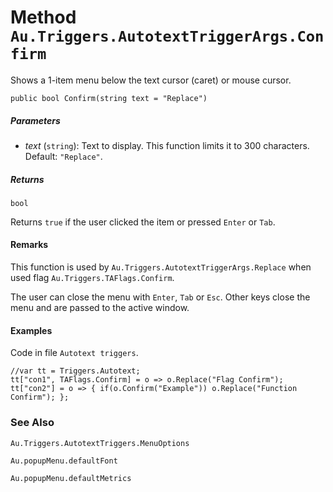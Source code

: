 # Method `Au.Triggers.AutotextTriggerArgs.Confirm`

Shows a 1-item menu below the text cursor (caret) or mouse cursor.

```
public bool Confirm(string text = "Replace")
```

##### Parameters

- *text*  (`string`):
    Text to display. This function limits it to 300 characters. Default: `"Replace"`.

##### Returns

`bool`

Returns `true` if the user clicked the item or pressed `Enter` or `Tab`.

#### Remarks

This function is used by `Au.Triggers.AutotextTriggerArgs.Replace` when used flag `Au.Triggers.TAFlags.Confirm`.

The user can close the menu with `Enter`, `Tab` or `Esc`. Other keys close the menu and are passed to the active window.

#### Examples

Code in file `Autotext triggers`.

```
//var tt = Triggers.Autotext;
tt["con1", TAFlags.Confirm] = o => o.Replace("Flag Confirm");
tt["con2"] = o => { if(o.Confirm("Example")) o.Replace("Function Confirm"); };
```

### See Also

`Au.Triggers.AutotextTriggers.MenuOptions`

`Au.popupMenu.defaultFont`

`Au.popupMenu.defaultMetrics`